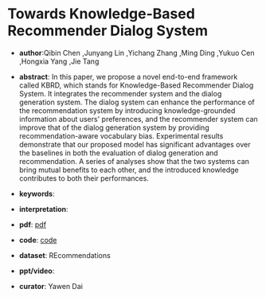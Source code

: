 # Towards Knowledge-Based Recommender Dialog System

- **author**:Qibin Chen ,Junyang Lin ,Yichang Zhang ,Ming Ding ,Yukuo Cen ,Hongxia Yang ,Jie Tang 

- **abstract**: In this paper, we propose a novel end-to-end framework called KBRD, which stands for Knowledge-Based Recommender Dialog System. It integrates the recommender system and the dialog generation system. The dialog system can enhance the performance of the recommendation system by introducing knowledge-grounded information about users' preferences, and the recommender system can improve that of the dialog generation system by providing recommendation-aware vocabulary bias. Experimental results demonstrate that our proposed model has significant advantages over the baselines in both the evaluation of dialog generation and recommendation. A series of analyses show that the two systems can bring mutual benefits to each other, and the introduced knowledge contributes to both their performances. 

- **keywords**:

- **interpretation**:

- **pdf**: [pdf](https://arxiv.org/pdf/1908.05391)

- **code**: [code](https://github.com/qibinc/KBRD)  

- **dataset**: REcommendations

- **ppt/video**:

- **curator**: Yawen Dai